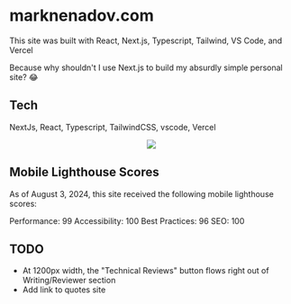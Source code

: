 # marknenadov.com

This site was built with React, Next.js, Typescript, Tailwind, VS Code, and Vercel

Because why shouldn't I use Next.js to build my absurdly simple personal site? 😂 

## Tech

NextJs, React, Typescript, TailwindCSS, vscode, Vercel

<p align="center">
  <a href="https://skillicons.dev">
    <img src="https://skillicons.dev/icons?i=nextjs,react,typescript,tailwindcss,vscode,vercel" />
  </a>
</p>

## Mobile Lighthouse Scores

As of August 3, 2024, this site received the following mobile lighthouse scores:

Performance: 99
Accessibility: 100
Best Practices: 96
SEO: 100

## TODO

* At 1200px width, the "Technical Reviews" button flows right out of Writing/Reviewer section
* Add link to quotes site